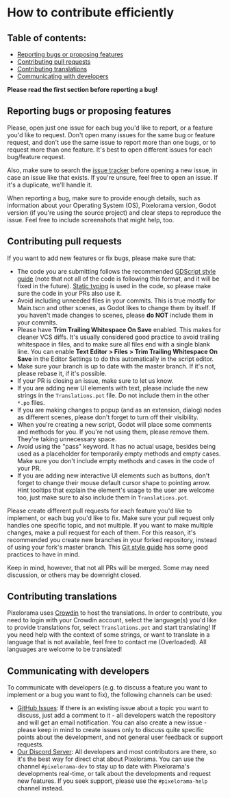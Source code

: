 # How to contribute efficiently

## Table of contents:

* [Reporting bugs or proposing features](#reporting-bugs-or-proposing-features)
* [Contributing pull requests](#contributing-pull-requests)
* [Contributing translations](#contributing-translations)
* [Communicating with developers](#communicating-with-developers)

**Please read the first section before reporting a bug!**

## Reporting bugs or proposing features
Please, open just one issue for each bug you'd like to report, or a feature you'd like to request. Don't open many issues for the same bug or feature request, and don't use the same issue to report more than one bugs, or to request more than one feature. It's best to open different issues for each bug/feature request.

Also, make sure to search the [issue tracker](https://github.com/Orama-Interactive/Pixelorama/issues) before opening a new issue, in case an issue like that exists. If you're unsure, feel free to open an issue. If it's a duplicate, we'll handle it.

When reporting a bug, make sure to provide enough details, such as information about your Operating System (OS), Pixelorama version, Godot version (if you're using the source project) and clear steps to reproduce the issue. Feel free to include screenshots that might help, too.


## Contributing pull requests
If you want to add new features or fix bugs, please make sure that:
- The code you are submitting follows the recommended [GDScript style guide](https://docs.godotengine.org/en/latest/getting_started/scripting/gdscript/gdscript_styleguide.html) (note that not all of the code is following this format, and it will be fixed in the future).
  [Static typing](https://docs.godotengine.org/en/latest/getting_started/scripting/gdscript/static_typing.html) is used in the code, so please make sure the code in your PRs also use it.
- Avoid including unneeded files in your commits. This is true mostly for Main.tscn and other scenes, as Godot likes to change them by itself. If you haven't made changes to scenes, please **do NOT** include them in your commits.
- Please have **Trim Trailing Whitespace On Save** enabled. This makes for cleaner VCS diffs. It's usually considered good practice to avoid trailing whitespace in files, and to make sure all files end with a single blank line.
  You can enable **Text Editor > Files > Trim Trailing Whitespace On Save** in the Editor Settings to do this automatically in the script editor.
- Make sure your branch is up to date with the master branch. If it's not, please rebase it, if it's possible.
- If your PR is closing an issue, make sure to let us know.
- If you are adding new UI elements with text, please include the new strings in the `Translations.pot` file. Do not include them in the other `*.po` files.
- If you are making changes to popup (and as an extension, dialog) nodes as different scenes, please don't forget to turn off their visibility.
- When you're creating a new script, Godot will place some comments and methods for you. If you're not using them, please remove them. They're taking unnecessary space.
- Avoid using the "pass" keyword. It has no actual usage, besides being used as a placeholder for temporarily empty methods and empty cases. Make sure you don't include empty methods and cases in the code of your PR.
- If you are adding new interactive UI elements such as buttons, don't forget to change their mouse default cursor shape to pointing arrow. Hint tooltips that explain the element's usage to the user are welcome too, just make sure to also include them in `Translations.pot`.

Please create different pull requests for each feature you'd like to implement, or each bug you'd like to fix. Make sure your pull request only handles one specific topic, and not multiple. If you want to make multiple changes, make a pull request for each of them. For this reason, it's recommended you create new branches in your forked repository, instead of using your fork's master branch.
This [Git style guide](https://github.com/agis-/git-style-guide) has some good practices to have in mind.

Keep in mind, however, that not all PRs will be merged. Some may need discussion, or others may be downright closed.


## Contributing translations
Pixelorama uses [Crowdin](https://crowdin.com/project/pixelorama) to host the translations. In order to contribute, you need to login with your Crowdin account, select the language(s) you'd like to provide translations for, select `Translations.pot` and start translating!
If you need help with the context of some strings, or want to translate in a language that is not available, feel free to contact me (Overloaded). All languages are welcome to be translated!


## Communicating with developers
To communicate with developers (e.g. to discuss a feature you want to implement or a bug you want to fix), the following channels can be used:

- [GitHub Issues](https://github.com/Orama-Interactive/Pixelorama/issues): If there is an
  existing issue about a topic you want to discuss, just add a comment to it -
  all developers watch the repository and will get an email notification. You
  can also create a new issue - please keep in mind to create issues only to
  discuss quite specific points about the development, and not general user
  feedback or support requests.
- [Our Discord Server](https://discord.gg/GTMtr8s): All developers and most contributors are there, so it's the best way for direct chat
  about Pixelorama. You can use the channel `#pixelorama-dev` to stay up to date with Pixelorama's developments real-time,
  or talk about the developments and request new features. If you seek support, please use the `#pixelorama-help` channel instead.

